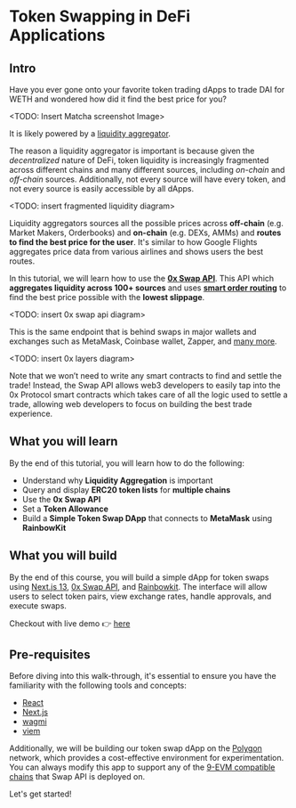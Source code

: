 # Token Swapping in DeFi Applications

## Intro

Have you ever gone onto your favorite token trading dApps to trade DAI for WETH and wondered how did it find the best price for you?

<TODO: Insert Matcha screenshot Image>

It is likely powered by a [liquidity aggregator](https://0x.org/post/what-is-a-dex-aggregator).

The reason a liquidity aggregator is important is because given the _decentralized_ nature of DeFi, token liquidity is increasingly fragmented across different chains and many different sources, including _on-chain_ and _off-chain_ sources. Additionally, not every source will have every token, and not every source is easily accessible by all dApps.

<TODO: insert fragmented liquidity diagram>

Liquidity aggregators sources all the possible prices across **off-chain** (e.g. Market Makers, Orderbooks) and **on-chain** (e.g. DEXs, AMMs) and **routes to find the best price for the user**. It's similar to how Google Flights aggregates price data from various airlines and shows users the best routes.

In this tutorial, we will learn how to use the **[0x Swap API](/0x-swap-api/introduction)**. This API which **aggregates liquidity across 100+ sources** and uses **[smart order routing](https://0x.org/post/0x-smart-order-routing)** to find the best price possible with the **lowest slippage**.

<TODO: insert 0x swap api diagram>

This is the same endpoint that is behind swaps in major wallets and exchanges such as MetaMask, Coinbase wallet, Zapper, and [many more](https://0x.org/docs/introduction/introduction-to-0x#the-0x-ecosystem).

<TODO: insert 0x layers diagram>

Note that we won’t need to write any smart contracts to find and settle the trade! Instead, the Swap API allows web3 developers to easily tap into the 0x Protocol smart contracts which takes care of all the logic used to settle a trade, allowing web developers to focus on building the best trade experience.

## What you will learn

By the end of this tutorial, you will learn how to do the following:

- Understand why **Liquidity Aggregation** is important
- Query and display **ERC20 token lists** for **multiple chains**
- Use the **0x Swap API**
- Set a **Token Allowance**
- Build a **Simple Token Swap DApp** that connects to **MetaMask** using **RainbowKit**

## What you will build

By the end of this course, you will build a simple dApp for token swaps using [Next.js 13](https://nextjs.org/), [0x Swap API](https://0x.org/docs/0x-swap-api/introduction), and [Rainbowkit](https://github.com/rainbow-me/rainbowkit/tree/main). The interface will allow users to select token pairs, view exchange rates, handle approvals, and execute swaps.

Checkout with live demo 👉 [here](https://0x-nextjs-demo-app-git-main-0x-eng.vercel.app/)

<Insert swap demo gif>

## Pre-requisites

Before diving into this walk-through, it's essential to ensure you have the familiarity with the following tools and concepts:

- [React](https://react.dev/)
- [Next.js](https://nextjs.org/)
- [wagmi](https://wagmi.sh/)
- [viem](https://viem.sh/)

Additionally, we will be building our token swap dApp on the [Polygon](https://polygon.technology/) network, which provides a cost-effective environment for experimentation. You can always modify this app to support any of the [9-EVM compatible chains](https://0x.org/docs/introduction/0x-cheat-sheet#swap-api-endpoints) that Swap API is deployed on.

Let's get started!
